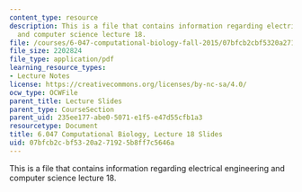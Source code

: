 ```yaml
---
content_type: resource
description: This is a file that contains information regarding electrical engineering
  and computer science lecture 18.
file: /courses/6-047-computational-biology-fall-2015/07bfcb2cbf5320a271925b8ff7c5646a_MIT6_047F15_Lecture18.pdf
file_size: 2202824
file_type: application/pdf
learning_resource_types:
- Lecture Notes
license: https://creativecommons.org/licenses/by-nc-sa/4.0/
ocw_type: OCWFile
parent_title: Lecture Slides
parent_type: CourseSection
parent_uid: 235ee177-abe0-5071-e1f5-e47d55cfb1a3
resourcetype: Document
title: 6.047 Computational Biology, Lecture 18 Slides
uid: 07bfcb2c-bf53-20a2-7192-5b8ff7c5646a
---
```

This is a file that contains information regarding electrical engineering and computer science lecture 18.